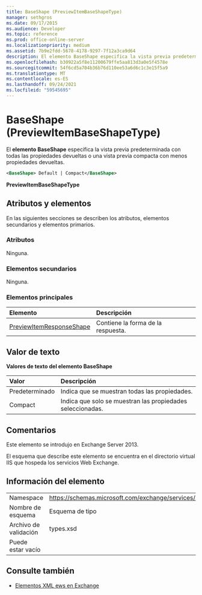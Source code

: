 ```yaml
---
title: BaseShape (PreviewItemBaseShapeType)
manager: sethgros
ms.date: 09/17/2015
ms.audience: Developer
ms.topic: reference
ms.prod: office-online-server
ms.localizationpriority: medium
ms.assetid: 7b9e2fdd-5678-4178-9297-7f12a3ca9d64
description: El elemento BaseShape especifica la vista previa predeterminada con todas las propiedades devueltas o una vista previa compacta con menos propiedades devueltas.
ms.openlocfilehash: b30922a5f8e11200679ffe5aa813d3a0e5f4578e
ms.sourcegitcommit: 54f6cd5a704b36b76d110ee53a6d6c1c3e15f5a9
ms.translationtype: MT
ms.contentlocale: es-ES
ms.lasthandoff: 09/24/2021
ms.locfileid: "59545695"
---
```

# <a name="baseshape-previewitembaseshapetype"></a>BaseShape (PreviewItemBaseShapeType)

El **elemento BaseShape** especifica la vista previa predeterminada con todas las propiedades devueltas o una vista previa compacta con menos propiedades devueltas. 
  
```XML
<BaseShape> Default | Compact</BaseShape>
```

 **PreviewItemBaseShapeType**
## <a name="attributes-and-elements"></a>Atributos y elementos

En las siguientes secciones se describen los atributos, elementos secundarios y elementos primarios.
  
### <a name="attributes"></a>Atributos

Ninguna.
  
### <a name="child-elements"></a>Elementos secundarios

Ninguna.
  
### <a name="parent-elements"></a>Elementos principales

|**Elemento**|**Descripción**|
|:-----|:-----|
|[PreviewItemResponseShape](previewitemresponseshape.md) <br/> |Contiene la forma de la respuesta.  <br/> |
   
## <a name="text-value"></a>Valor de texto

**Valores de texto del elemento BaseShape**

|**Valor**|**Descripción**|
|:-----|:-----|
|Predeterminado  <br/> |Indica que se muestran todas las propiedades.  <br/> |
|Compact  <br/> |Indica que solo se muestran las propiedades seleccionadas.  <br/> |
   
## <a name="remarks"></a>Comentarios

Este elemento se introdujo en Exchange Server 2013.
  
El esquema que describe este elemento se encuentra en el directorio virtual IIS que hospeda los servicios Web Exchange.
  
## <a name="element-information"></a>Información del elemento

|||
|:-----|:-----|
|Namespace  <br/> |https://schemas.microsoft.com/exchange/services/2006/types  <br/> |
|Nombre de esquema  <br/> |Esquema de tipo  <br/> |
|Archivo de validación  <br/> |types.xsd  <br/> |
|Puede estar vacío  <br/> ||
   
## <a name="see-also"></a>Consulte también



- [Elementos XML ews en Exchange](ews-xml-elements-in-exchange.md)

